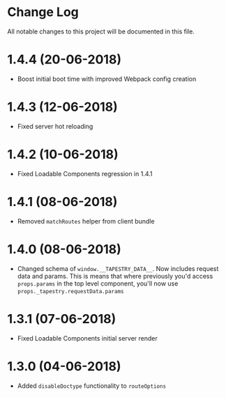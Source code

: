# Change Log

All notable changes to this project will be documented in this file.

# 1.4.4 (20-06-2018)

* Boost initial boot time with improved Webpack config creation

# 1.4.3 (12-06-2018)

* Fixed server hot reloading

# 1.4.2 (10-06-2018)

* Fixed Loadable Components regression in 1.4.1

# 1.4.1 (08-06-2018)

* Removed `matchRoutes` helper from client bundle

# 1.4.0 (08-06-2018)

* Changed schema of `window.__TAPESTRY_DATA__`. Now includes request data and params. This is means that where previously you'd access `props.params` in the top level component, you'll now use `props._tapestry.requestData.params`

# 1.3.1 (07-06-2018)

* Fixed Loadable Components initial server render

# 1.3.0 (04-06-2018)

* Added `disableDoctype` functionality to `routeOptions`
